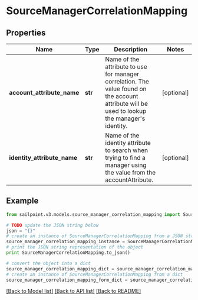 # SourceManagerCorrelationMapping


## Properties

Name | Type | Description | Notes
------------ | ------------- | ------------- | -------------
**account_attribute_name** | **str** | Name of the attribute to use for manager correlation. The value found on the account attribute will be used to lookup the manager&#39;s identity. | [optional] 
**identity_attribute_name** | **str** | Name of the identity attribute to search when trying to find a manager using the value from the accountAttribute. | [optional] 

## Example

```python
from sailpoint.v3.models.source_manager_correlation_mapping import SourceManagerCorrelationMapping

# TODO update the JSON string below
json = "{}"
# create an instance of SourceManagerCorrelationMapping from a JSON string
source_manager_correlation_mapping_instance = SourceManagerCorrelationMapping.from_json(json)
# print the JSON string representation of the object
print SourceManagerCorrelationMapping.to_json()

# convert the object into a dict
source_manager_correlation_mapping_dict = source_manager_correlation_mapping_instance.to_dict()
# create an instance of SourceManagerCorrelationMapping from a dict
source_manager_correlation_mapping_form_dict = source_manager_correlation_mapping.from_dict(source_manager_correlation_mapping_dict)
```
[[Back to Model list]](../README.md#documentation-for-models) [[Back to API list]](../README.md#documentation-for-api-endpoints) [[Back to README]](../README.md)


